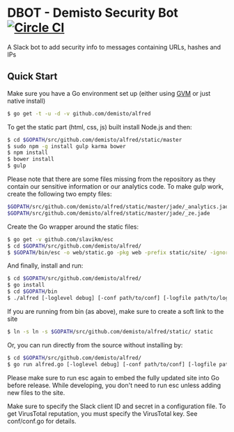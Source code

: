 # DBOT - Demisto Security Bot [![Circle CI](https://circleci.com/gh/demisto/alfred/tree/master.svg?style=svg&circle-token=298d2e89802eaed2e8972abe83baac50d9ee5224)](https://circleci.com/gh/demisto/alfred/tree/master)

A Slack bot to add security info to messages containing URLs, hashes and IPs

## Quick Start

Make sure you have a Go environment set up (either using [GVM](https://github.com/moovweb/gvm/) or just native install)

```sh
$ go get -t -u -d -v github.com/demisto/alfred
```

To get the static part (html, css, js) built install Node.js and then:

```sh
$ cd $GOPATH/src/github.com/demisto/alfred/static/master
$ sudo npm -g install gulp karma bower
$ npm install
$ bower install
$ gulp
```

Please note that there are some files missing from the repository as they contain our sensitive information or our analytics code. To make gulp work, create the following two empty files:
```sh
$GOPATH/src/github.com/demisto/alfred/static/master/jade/_analytics.jade
$GOPATH/src/github.com/demisto/alfred/static/master/jade/_ze.jade
```

Create the Go wrapper around the static files:

```sh
$ go get -v github.com/slavikm/esc
$ cd $GOPATH/src/github.com/demisto/alfred/
$ $GOPATH/bin/esc -o web/static.go -pkg web -prefix static/site/ -ignore \\.DS_Store static/site/
```

And finally, install and run:

```sh
$ cd $GOPATH/src/github.com/demisto/alfred/
$ go install
$ cd $GOPATH/bin
$ ./alfred [-loglevel debug] [-conf path/to/conf] [-logfile path/to/log]
```

If you are running from bin (as above), make sure to create a soft link to the site
```sh
$ ln -s ln -s $GOPATH/src/github.com/demisto/alfred/static/ static
```

Or, you can run directly from the source without installing by:
```sh
$ cd $GOPATH/src/github.com/demisto/alfred/
$ go run alfred.go [-loglevel debug] [-conf path/to/conf] [-logfile path/to/log]
```

Please make sure to run esc again to embed the fully updated site into Go before release.
While developing, you don't need to run esc unless adding new files to the site.

Make sure to specify the Slack client ID and secret in a configuration file. To get VirusTotal reputation, you must specify the VirusTotal key. See conf/conf.go for details.
